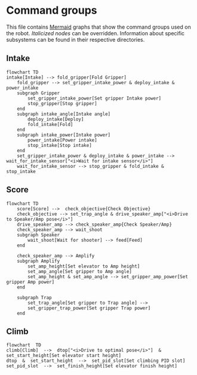 # Command groups
This file contains [Mermaid](https://mermaid.js.org/) graphs that show the command groups used on the robot. <i>Italicized nodes</i> can be overridden. Information about specific subsystems can be found in their respective directories.

## Intake
```mermaid
flowchart TD
intake[Intake] --> fold_gripper[Fold Gripper]
    fold_gripper --> set_gripper_intake_power & deploy_intake & power_intake
    subgraph Gripper
        set_gripper_intake_power[Set gripper Intake power]
        stop_gripper[Stop gripper]
    end
    subgraph intake_angle[Intake angle]
        deploy_intake[Deploy]
        fold_intake[Fold]
    end
    subgraph intake_power[Intake power]
        power_intake[Power intake]
        stop_intake[Stop intake]
    end
    set_gripper_intake_power & deploy_intake & power_intake --> wait_for_intake_sensor["<i>Wait for intake sensor</i>"]
    wait_for_intake_sensor --> stop_gripper & fold_intake & stop_intake
```
## Score
```mermaid
flowchart TD
    score[Score] -->  check_objective{Check Objective}
    check_objective --> set_trap_angle & drive_speaker_amp["<i>Drive to Speaker/Amp pose</i>"]
    drive_speaker_amp --> check_speaker_amp{Check Speaker/Amp}
    check_speaker_amp --> wait_shoot
    subgraph Speaker
        wait_shoot[Wait for shooter] --> feed[Feed]
    end
    
    check_speaker_amp --> Amplify
    subgraph Amplify
        set_amp_height[Set elevator to Amp height]
        set_amp_angle[Set gripper to Amp angle]
        set_amp_height & set_amp_angle --> set_gripper_amp_power[Set gripper Amp power]
    end

    subgraph Trap
        set_trap_angle[Set gripper to Trap angle] -->
        set_gripper_trap_power[Set gripper Trap power]
    end
```
## Climb
```mermaid
flowchart  TD
climb[Climb]  -->  dtop["<i>Drive to optimal pose</i>"]  &  set_start_height[Set elevator start height]
dtop  &  set_start_height  -->  set_pid_slot[Set climbing PID slot]
set_pid_slot  -->  set_finish_height[Set elevator finish height]
```
